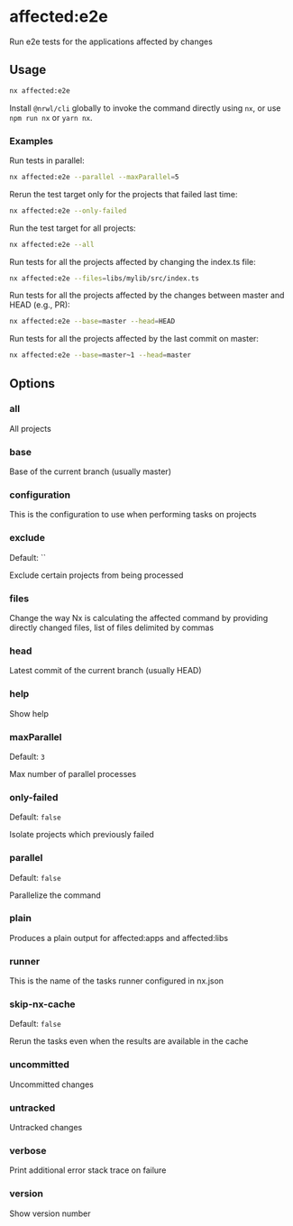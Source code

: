 # affected:e2e

Run e2e tests for the applications affected by changes

## Usage

```bash
nx affected:e2e
```

Install `@nrwl/cli` globally to invoke the command directly using `nx`, or use `npm run nx` or `yarn nx`.

### Examples

Run tests in parallel:

```bash
nx affected:e2e --parallel --maxParallel=5
```

Rerun the test target only for the projects that failed last time:

```bash
nx affected:e2e --only-failed
```

Run the test target for all projects:

```bash
nx affected:e2e --all
```

Run tests for all the projects affected by changing the index.ts file:

```bash
nx affected:e2e --files=libs/mylib/src/index.ts
```

Run tests for all the projects affected by the changes between master and HEAD (e.g., PR):

```bash
nx affected:e2e --base=master --head=HEAD
```

Run tests for all the projects affected by the last commit on master:

```bash
nx affected:e2e --base=master~1 --head=master
```

## Options

### all

All projects

### base

Base of the current branch (usually master)

### configuration

This is the configuration to use when performing tasks on projects

### exclude

Default: ``

Exclude certain projects from being processed

### files

Change the way Nx is calculating the affected command by providing directly changed files, list of files delimited by commas

### head

Latest commit of the current branch (usually HEAD)

### help

Show help

### maxParallel

Default: `3`

Max number of parallel processes

### only-failed

Default: `false`

Isolate projects which previously failed

### parallel

Default: `false`

Parallelize the command

### plain

Produces a plain output for affected:apps and affected:libs

### runner

This is the name of the tasks runner configured in nx.json

### skip-nx-cache

Default: `false`

Rerun the tasks even when the results are available in the cache

### uncommitted

Uncommitted changes

### untracked

Untracked changes

### verbose

Print additional error stack trace on failure

### version

Show version number

